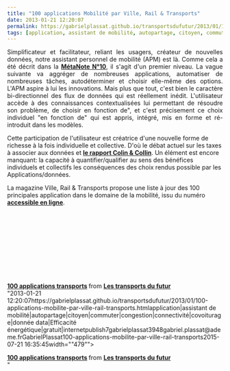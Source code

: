 ```yaml
---
title: "100 applications Mobilité par Ville, Rail & Transports"
date: 2013-01-21 12:20:07
permalink: https://gabrielplassat.github.io/transportsdufutur/2013/01/100-applications-mobilite-par-ville-rail-transports.html
tags: [application, assistant de mobilité, autopartage, citoyen, commuter, congestion, connectivité, covoiturage, donnée data, Efficacité énergétique, gratuit, internet]
---
```


<p style="text-align: justify;">Simplificateur et facilitateur, reliant les usagers, créateur de nouvelles données, notre assistant personnel de mobilité (APM) est là. Comme cela a été décrit dans la <strong><a href="https://gabrielplassat.github.io/transportsdufutur/2010/11/metanote-tdf-10-nous-etions-nous-sommes-et-nous-serons-des-cyborgs-lassistant-personnel-de-mobilite.html" target="_blank">MétaNote N°10</a></strong>, il s'agit d'un premier niveau. La vague suivante va aggréger de nombreuses applications, automatiser de nombreuses tâches, autodéterminer et choisir elle-même des options. L'APM aspire à lui les innovations. Mais plus que tout, c'est bien le caractère bi-directionnel des flux de données qui est réellement inédit. L'utilisateur accède à des connaissances contextualisées lui permettant de résoudre son problème, de choisir en fonction de", et c'est précisement ce choix individuel "en fonction de" qui est appris, intégré, mis en forme et ré-introduit dans les modèles. </p> <p style=""text-align: justify>Cette participation de l'utilisateur est créatrice d'une nouvelle forme de richesse à la fois individuelle et collective. D'où le débat actuel sur les taxes à associer aux données et <strong><a href=""http://www.usinenouvelle.com/article/le-rapport-colin-et-collin-entre-les-mains-du-gouvernement.N189895"" target=""_blank"">le rapport Colin & Collin</a></strong>. Un élément est encore manquant: la capacité à quantifier/qualifier au sens des bénéfices individuels et collectifs les conséquences des choix rendus possible par les Applications/données. </p> <p style=""text-align: justify>La magazine Ville, Rail & Transports propose une liste à jour des 100 principales application dans le domaine de la mobilité, issu du numéro <strong><a href=""http://www.ville-rail-transports.com/content/feuilletez-vrt"" target=""_blank"">accessible en ligne</a></strong>. </p>  <!--more-->   <p> <iframe frameborder=""0"" height=""511"" marginheight=""0"" marginwidth=""0"" scrolling=""no"" src=""http://fr.slideshare.net/slideshow/embed_code/16094734"" style=""border: 1px solid #CCC border-width: 1px 1px 0 margin-bottom: 5px width=""479""> </iframe> </p> <div style=""margin-bottom: 5px> <strong> <a href=""http://fr.slideshare.net/transportsdufutur/100-applications-transports"" target=""_blank"" title=""100 applications transports"">100 applications transports</a> </strong> from <strong><a href=""http://fr.slideshare.net/transportsdufutur"" target=""_blank"">Les transports du futur</a></strong> </div>"2013-01-21 12:20:07https://gabrielplassat.github.io/transportsdufutur/2013/01/100-applications-mobilite-par-ville-rail-transports.htmlapplication|assistant de mobilité|autopartage|citoyen|commuter|congestion|connectivité|covoiturage|donnée data|Efficacité énergétique|gratuit|internetpublish7gabrielplassat3948gabriel.plassat@ademe.frGabrielPlassat100-applications-mobilite-par-ville-rail-transports2015-07-21 16:35:45width=""479""> </iframe> </p> <div style=""margin-bottom: 5px> <strong> <a href=""http://fr.slideshare.net/transportsdufutur/100-applications-transports"" target=""_blank"" title=""100 applications transports"">100 applications transports</a> </strong> from <strong><a href=""http://fr.slideshare.net/transportsdufutur"" target=""_blank"">Les transports du futur</a></strong> </div>"

